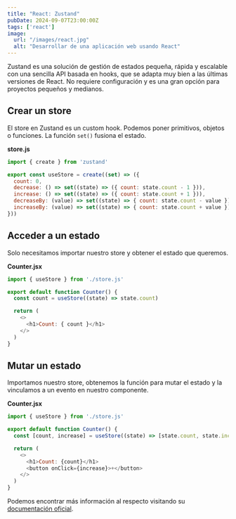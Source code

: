 ```yaml
---
title: "React: Zustand"
pubDate: 2024-09-07T23:00:00Z
tags: ['react']
image:
  url: "/images/react.jpg"
  alt: "Desarrollar de una aplicación web usando React"
---
```

Zustand es una solución de gestión de estados pequeña, rápida y escalable con una sencilla API basada en hooks, que se adapta muy bien a las últimas versiones de React. No requiere configuración y es una gran opción para proyectos pequeños y medianos.

## Crear un store
El store en Zustand es un custom hook. Podemos poner primitivos, objetos o funciones. La función `set()` fusiona el estado.

**store.js**
```javascript
import { create } from 'zustand'

export const useStore = create((set) => ({
  count: 0,
  decrease: () => set((state) => ({ count: state.count - 1 })),
  increase: () => set((state) => ({ count: state.count + 1 })),
  decreaseBy: (value) => set((state) => { count: state.count - value }),
  increaseBy: (value) => set((state) => { count: state.count + value })
}))
```

## Acceder a un estado
Solo necesitamos importar nuestro store y obtener el estado que queremos.

**Counter.jsx**
```javascript
import { useStore } from './store.js'

export default function Counter() {
  const count = useStore((state) => state.count)

  return (
    <>
      <h1>Count: { count }</h1>
    </>
  )
}
```

## Mutar un estado
Importamos nuestro store, obtenemos la función para mutar el estado y la vinculamos a un evento en nuestro componente.

**Counter.jsx**
```javascript
import { useStore } from './store.js'

export default function Counter() {
  const [count, increase] = useStore((state) => [state.count, state.increase])

  return (
    <>
      <h1>Count: {count}</h1>
      <button onClick={increase}>+</button>
    </>
  )
}
```

Podemos encontrar más información al respecto visitando su <a href="https://zustand.docs.pmnd.rs/getting-started/introduction" target="_blank">documentación oficial</a>.